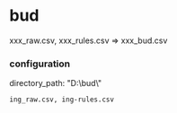 # bud #


xxx_raw.csv, xxx_rules.csv => xxx_bud.csv

### configuration ###

directory_path: "D:\\bud\\"

    ing_raw.csv, ing-rules.csv

